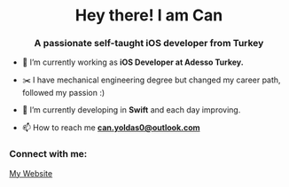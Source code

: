 <h1 align="center">Hey there! I am Can</h1>
<h3 align="center">A passionate self-taught iOS developer from Turkey</h3>

- 🔭  I’m currently working as **iOS Developer at Adesso Turkey.** 

- ✂️   I have mechanical engineering degree but changed my career path, followed my passion :)

- 🌱  I’m currently developing in **Swift** and each day improving.

- 📫 How to reach me **can.yoldas0@outlook.com**

<h3 align="left">Connect with me:</h3>
<p align="left">
<a href="https://www.cyoldas.com/" target="_blank"> My Website </a>
